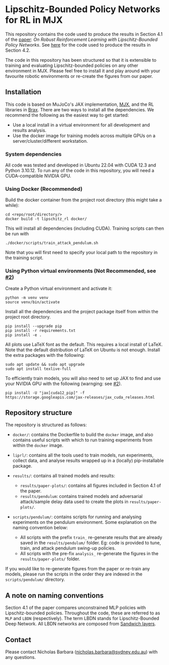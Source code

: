 # Lipschitz-Bounded Policy Networks for RL in MJX


This repository contains the code used to produce the results in Section 4.1 of the [paper](https://arxiv.org/abs/2405.11432): *On Robust Reinforcement Learning with Lipschitz-Bounded Policy Networks*. See [here](https://github.com/nic-barbara/Lipschitz-RL-Atari) for the code used to produce the results in Section 4.2.

The code in this repository has been structured so that it is extensible to training and evaluating Lipschitz-bounded policies on any other environment in MJX. Please feel free to install it and play around with your favourite robotic environments or re-create the figures from our paper. 

## Installation

This code is based on MuJoCo's JAX implementation, [MJX](https://mujoco.readthedocs.io/en/stable/mjx.html), and the RL libraries in [Brax](https://github.com/google/brax). There are two ways to install all the dependencies. We recommend the following as the easiest way to get started:
- Use a local install in a virtual environment for all development and results analysis.
- Use the docker image for training models across multiple GPUs on a server/cluster/different workstation.

### System dependencies

All code was tested and developed in Ubuntu 22.04 with CUDA 12.3 and Python 3.10.12. To run any of the code in this repository, you will need a CUDA-compatible NVIDIA GPU.

### Using Docker (Recommended)

Build the docker container from the project root directory (this might take a while):

    cd <repo/root/directory/>
    docker build -t lipschitz_rl docker/

This will install all dependencies (including CUDA). Training scripts can then be run with

    ./docker/scripts/train_attack_pendulum.sh

Note that you will first need to specify your local path to the repository in the training script.

### Using Python virtual environments (Not Recommended, see [#2](https://github.com/nic-barbara/Lipschitz-RL-MJX/issues/2))

Create a Python virtual environment and activate it:

    python -m venv venv
    source venv/bin/activate

Install all the dependencies and the project package itself from within the project root directory.

    pip install --upgrade pip
    pip install -r requirements.txt
    pip install -e .

All plots use LaTeX font as the default. This requires a local install of LaTeX. Note that the default distribution of LaTeX on Ubuntu is not enough. Install the extra packages with the following:

    sudo apt update && sudo apt upgrade
    sudo apt install texlive-full

To efficiently train models, you will also need to set up JAX to find and use your NVIDIA GPU with the following (warnging: see [#2](https://github.com/nic-barbara/Lipschitz-RL-MJX/issues/2)).

    pip install -U "jax[cuda12_pip]" -f https://storage.googleapis.com/jax-releases/jax_cuda_releases.html


## Repository structure

The repository is structured as follows:

- `docker/`: contains the Dockerfile to build the `docker` image, and also contains useful scripts with which to run training experiments from within the `docker` image.

- `liprl/`: contains all the tools used to train models, run experiments, collect data, and analyse results wrapped up in a (locally) pip-installable package.

- `results/`: contains all trained models and results:
    - `results/paper-plots/`: contains all figures included in Section 4.1 of the paper.
    - `results/pendulum`: contains trained models and adversarial attack/sample delay data used to create the plots in `results/paper-plots/`.

- `scripts/pendulum/`: contains scripts for running and analysing experiments on the pendulum environment. Some explanation on the naming convention below:
    - All scripts with the prefix `train_` re-generate results that are already saved in the `results/pendulum/` folder. Eg: code is provided to tune, train, and attack pendulum swing-up policies.
    - All scripts with the pre-fix `analysis_` re-generate the figures in the `results/paper-plots/` folder.

If you would like to re-generate figures from the paper or re-train any models, please run the scripts in the order they are indexed in the `scripts/pendulum/` directory.

## A note on naming conventions

Section 4.1 of the paper compares unconstrained MLP policies with Lipschitz-bounded policies. Throughout the code, these are referred to as `MLP` and `LBDN` (respectively). The term LBDN stands for Lipschitz-Bounded Deep Network. All LBDN networks are composed from [Sandwich layers](https://github.com/acfr/LBDN).

## Contact

Please contact Nicholas Barbara (nicholas.barbara@sydney.edu.au) with any questions.
